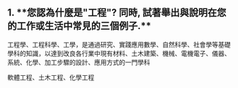 <H2>1. **您認為什麼是"工程"? 同時, 試著舉出與說明在您的工作或生活中常見的三個例子.**</H2>

工程學、工程科學、工學，是通過研究、實踐應用數學、自然科學、社會學等基礎學科的知識，以達到改良各行業中現有材料、土木建築、機械、電機電子、儀器、系統、化學、加工步驟的設計、應用方式的一門學科

軟體工程、土木工程、化學工程
